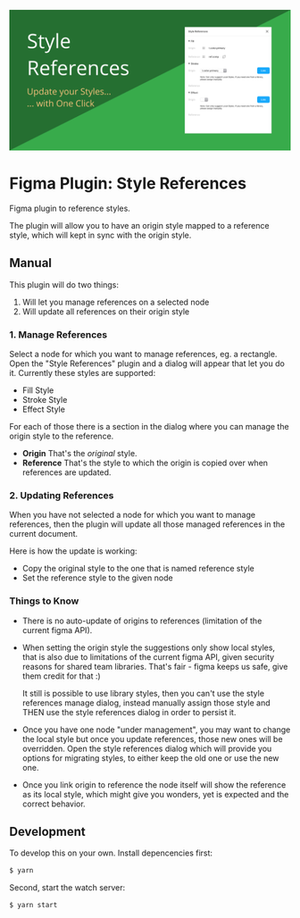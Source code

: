 ![Artwork](assets/artwork.png)

# Figma Plugin: Style References

Figma plugin to reference styles.

The plugin will allow you to have an origin style mapped to a reference style,
which will kept in sync with the origin style.

## Manual

This plugin will do two things:

1. Will let you manage references on a selected node
2. Will update all references on their origin style

### 1. Manage References

Select a node for which you want to manage references, eg. a rectangle. Open the
"Style References" plugin and a dialog will appear that let you do it. Currently
these styles are supported:

- Fill Style
- Stroke Style
- Effect Style

For each of those there is a section in the dialog where you can manage the
origin style to the reference.

- **Origin** That's the _original_ style.
- **Reference** That's the style to which the origin is copied over when
  references are updated.

### 2. Updating References

When you have not selected a node for which you want to manage references, then
the plugin will update all those managed references in the current document.

Here is how the update is working:

- Copy the original style to the one that is named reference style
- Set the reference style to the given node

### Things to Know

- There is no auto-update of origins to references (limitation of the current
  figma API).

- When setting the origin style the suggestions only show local styles, that is
  also due to limitations of the current figma API, given security reasons for
  shared team libraries. That's fair - figma keeps us safe, give them credit for
  that :)

  It still is possible to use library styles, then you can't use the style
  references manage dialog, instead manually assign those style and THEN use the
  style references dialog in order to persist it.

- Once you have one node "under management", you may want to change the local
  style but once you update references, those new ones will be overridden. Open
  the style references dialog which will provide you options for migrating
  styles, to either keep the old one or use the new one.

- Once you link origin to reference the node itself will show the reference as
  its local style, which might give you wonders, yet is expected and the correct behavior.

## Development

To develop this on your own. Install depencencies first:

```bash
$ yarn
```

Second, start the watch server:

```bash
$ yarn start
```
